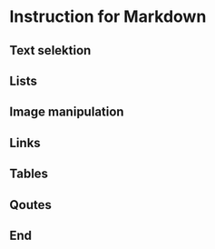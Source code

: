 # Instruction for Markdown

## Text selektion

## Lists

## Image manipulation 

## Links

## Tables

## Qoutes

## End 


